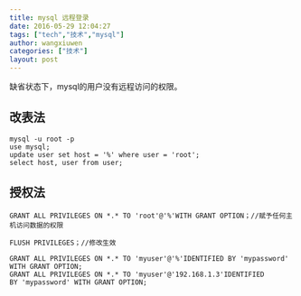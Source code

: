 ```yaml
---
title: mysql 远程登录
date: 2016-05-29 12:04:27
tags: ["tech","技术","mysql"]
author: wangxiuwen
categories: ["技术"]
layout: post
---
```


缺省状态下，mysql的用户没有远程访问的权限。

## 改表法 

	mysql -u root -p 
	use mysql; 
	update user set host = '%' where user = 'root'; 
	select host, user from user;
	
## 授权法 

	GRANT ALL PRIVILEGES ON *.* TO 'root'@'%'WITH GRANT OPTION；//赋予任何主机访问数据的权限

	FLUSH PRIVILEGES；//修改生效

	GRANT ALL PRIVILEGES ON *.* TO 'myuser'@'%'IDENTIFIED BY 'mypassword' WITH GRANT OPTION; 
	GRANT ALL PRIVILEGES ON *.* TO 'myuser'@'192.168.1.3'IDENTIFIED BY 'mypassword' WITH GRANT OPTION;